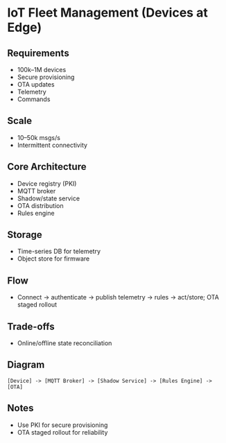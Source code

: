 # IoT Fleet Management (Devices at Edge)

## Requirements
- 100k–1M devices
- Secure provisioning
- OTA updates
- Telemetry
- Commands

## Scale
- 10–50k msgs/s
- Intermittent connectivity

## Core Architecture
- Device registry (PKI)
- MQTT broker
- Shadow/state service
- OTA distribution
- Rules engine

## Storage
- Time-series DB for telemetry
- Object store for firmware

## Flow
- Connect → authenticate → publish telemetry → rules → act/store; OTA staged rollout

## Trade-offs
- Online/offline state reconciliation

## Diagram
```
[Device] -> [MQTT Broker] -> [Shadow Service] -> [Rules Engine] -> [OTA]
```

## Notes
- Use PKI for secure provisioning
- OTA staged rollout for reliability
